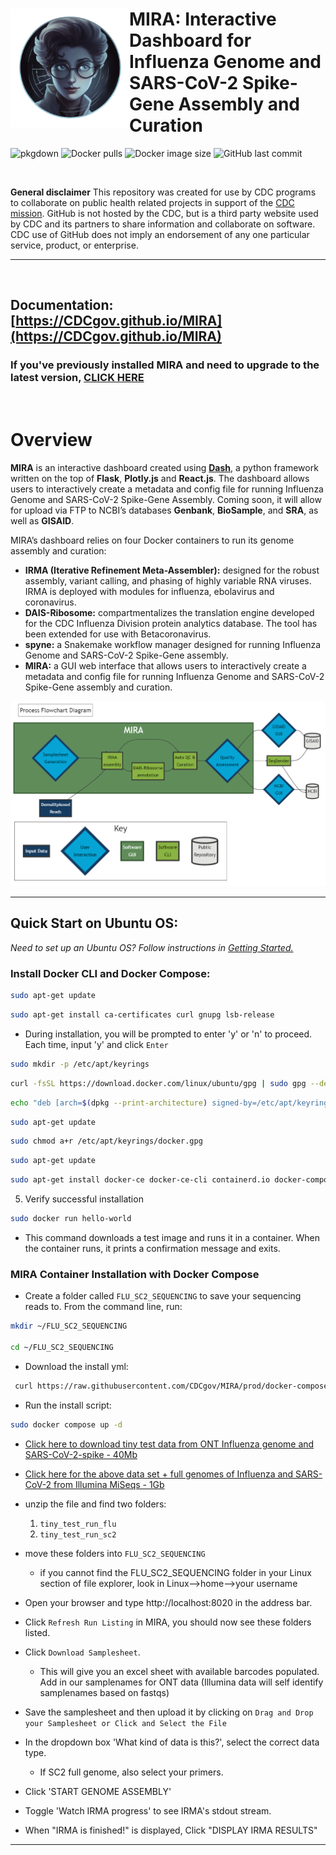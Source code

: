 

# <img src="man/figures/logo.png" align="left" width="190" /> MIRA: Interactive Dashboard for Influenza Genome and SARS-CoV-2 Spike-Gene Assembly and Curation

![pkgdown](https://github.com/cdcgov/mira/workflows/pkgdown/badge.svg)
![Docker pulls](https://img.shields.io/docker/pulls/cdcgov/mira)
![Docker image size](https://img.shields.io/docker/image-size/cdcgov/mira) 
![GitHub last commit](https://img.shields.io/github/last-commit/cdcgov/mira)

<br>

**General disclaimer** This repository was created for use by CDC
programs to collaborate on public health related projects in support of
the [CDC mission](https://www.cdc.gov/about/organization/mission.htm).
GitHub is not hosted by the CDC, but is a third party website used by
CDC and its partners to share information and collaborate on software.
CDC use of GitHub does not imply an endorsement of any one particular
service, product, or enterprise.

<hr>
<br>

## **Documentation: [https://CDCgov.github.io/MIRA](https://CDCgov.github.io/MIRA)**

### If you've previously installed MIRA and need to upgrade to the latest version, [CLICK HERE](https://CDCgov.github.io/MIRA/articles/upgrading-mira.html)
<br>

# Overview

**MIRA** is an interactive dashboard created using **[Dash](https://dash.plotly.com/introduction)**, a python framework
written on the top of **Flask**, **Plotly.js** and **React.js**. The dashboard
allows users to interactively create a metadata and config file for
running Influenza Genome and SARS-CoV-2 Spike-Gene Assembly. Coming soon, it
will allow for upload via FTP to NCBI’s databases
**Genbank**, **BioSample**, and **SRA**, as well as **GISAID**.


MIRA’s dashboard relies on four Docker containers to run its genome assembly and curation: 

- **IRMA (Iterative Refinement Meta-Assembler):** designed for the robust assembly, variant calling, and phasing of highly variable RNA viruses. IRMA is deployed with modules for influenza, ebolavirus and coronavirus.
- **DAIS-Ribosome:** compartmentalizes the translation engine developed for the CDC Influenza Division protein analytics database. The tool has been extended for use with Betacoronavirus.
- **spyne:** a Snakemake workflow manager designed for running Influenza Genome and SARS-CoV-2 Spike-Gene assembly.
- **MIRA:** a GUI web interface that allows users to interactively create a metadata and config file for running Influenza Genome and SARS-CoV-2 Spike-Gene assembly and curation.

![](man/figures/mira_flowchart_mermaid.png)

<hr>

## Quick Start on Ubuntu OS:
_Need to set up an Ubuntu OS? Follow instructions in [Getting Started.](https://CDCgov.github.io/MIRA/articles/getting-started.html)_

### Install Docker CLI and Docker Compose:

```bash
sudo apt-get update
```

```bash
sudo apt-get install ca-certificates curl gnupg lsb-release
```

- During installation, you will be prompted to enter 'y' or 'n' to proceed. Each time, input 'y' and click `Enter`

```bash
sudo mkdir -p /etc/apt/keyrings
```

```bash
curl -fsSL https://download.docker.com/linux/ubuntu/gpg | sudo gpg --dearmor -o /etc/apt/keyrings/docker.gpg
```

```bash
echo "deb [arch=$(dpkg --print-architecture) signed-by=/etc/apt/keyrings/docker.gpg] https://download.docker.com/linux/ubuntu $(lsb_release -cs) stable" | sudo tee /etc/apt/sources.list.d/docker.list > /dev/null
```

```bash
sudo apt-get update
```

```bash
sudo chmod a+r /etc/apt/keyrings/docker.gpg
```

```bash
sudo apt-get update
```

```bash
sudo apt-get install docker-ce docker-ce-cli containerd.io docker-compose-plugin
```
5. Verify successful installation

```bash
sudo docker run hello-world
```
- This command downloads a test image and runs it in a container. When the container runs, it prints a confirmation message and exits.

### MIRA Container Installation with Docker Compose

- Create a folder called `FLU_SC2_SEQUENCING` to save your sequencing reads to. From the command line, run: 
  
```bash
mkdir ~/FLU_SC2_SEQUENCING

cd ~/FLU_SC2_SEQUENCING
```

- Download the install yml:
   
```bash
 curl https://raw.githubusercontent.com/CDCgov/MIRA/prod/docker-compose-git.yml | sed "s%/path/to/data%$(pwd)/%g" > docker-compose.yml
```

- Run the install script:

```bash
sudo docker compose up -d
```
    
- [Click here to download tiny test data from ONT Influenza genome and SARS-CoV-2-spike - 40Mb](https://centersfordiseasecontrol.sharefile.com/d-s839d7319e9b04e2baba07b4d328f02c2)
- [Click here for the above data set + full genomes of Influenza and SARS-CoV-2 from Illumina MiSeqs - 1Gb](https://centersfordiseasecontrol.sharefile.com/d-s3c52c0b25c2243078f506d60bd787c62)
- unzip the file and find two folders:
    1. `tiny_test_run_flu`
    2. `tiny_test_run_sc2`
- move these folders into `FLU_SC2_SEQUENCING`
  - if you cannot find the FLU_SC2_SEQUENCING folder in your Linux section of file explorer, look in Linux-->home-->your username

- Open your browser and type http://localhost:8020 in the address bar.
- Click `Refresh Run Listing` in MIRA, you should now see these folders listed.
- Click `Download Samplesheet`.
  - This will give you an excel sheet with available barcodes populated. Add in our samplenames for ONT data (Illumina data will self identify samplenames based on fastqs)
- Save the samplesheet and then upload it by clicking on `Drag and Drop your Samplesheet or Click and Select the File`
- In the dropdown box 'What kind of data is this?', select the correct data type.
  - If SC2 full genome, also select your primers.
- Click 'START GENOME ASSEMBLY'
- Toggle 'Watch IRMA progress' to see IRMA's stdout stream.
- When "IRMA is finished!" is displayed,  Click "DISPLAY IRMA RESULTS"


<hr>
